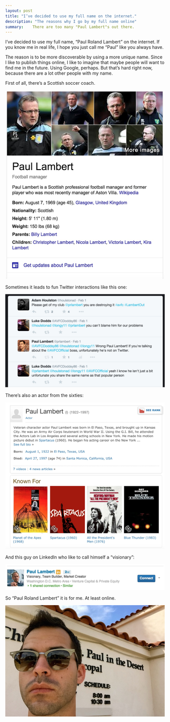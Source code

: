```yaml
---
layout: post
title: "I’ve decided to use my full name on the internet."
description: "The reasons why I go by my full name online"
summary:    There are too many "Paul Lambert"s out there.
---
```


I’ve decided to use my full name, “Paul Roland Lambert” on the internet. If you know me in real life, I hope you just call me “Paul” like you always have. 

The reason is to be more discoverable by using a more unique name. Since I like to publish things online, I like to imagine that maybe people will want to find me in the future. Using Google, perhaps. But that’s hard right now, because there are a lot other people with my name. 

First of all, there’s a Scottish soccer coach.

![Scottish Me](/images/scottish-me.jpg)

Sometimes it leads to fun Twitter interactions like this one: 

![AVFC Twitter Paul Lambert](/images/av-twitter-plambert.jpg)

There’s also an actor from the sixties:

![Actor Me](/images/actor-me.jpg)

And this guy on LinkedIn who like to call himself a “visionary”:

![Visionary Me](/images/visionary-me.jpg)

So “Paul Roland Lambert” it is for me. At least online.  

![Real Me](/images/me.jpg)
	